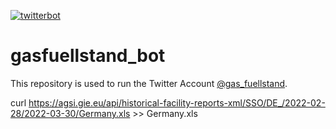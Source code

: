 
[![twitterbot](https://github.com/LeonKie/gasfuellstand_bot/actions/workflows/twitterbot.yaml/badge.svg)](https://github.com/LeonKie/gasfuellstand_bot/actions/workflows/twitterbot.yaml)

# gasfuellstand_bot

This repository is used to run the Twitter Account [@gas_fuellstand](https://twitter.com/gas_fuellstand).

curl https://agsi.gie.eu/api/historical-facility-reports-xml/SSO/DE_/2022-02-28/2022-03-30/Germany.xls >> Germany.xls

